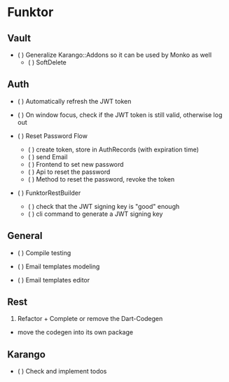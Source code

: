 # Funktor

## Vault

- ( ) Generalize Karango::Addons so it can be used by Monko as well
    - ( ) SoftDelete

## Auth

- ( ) Automatically refresh the JWT token
- ( ) On window focus, check if the JWT token is still valid, otherwise log out
- ( ) Reset Password Flow
    - ( ) create token, store in AuthRecords (with expiration time)
    - ( ) send Email
    - ( ) Frontend to set new password
    - ( ) Api to reset the password
    - ( ) Method to reset the password, revoke the token

- ( ) FunktorRestBuilder
    - ( ) check that the JWT signing key is "good" enough
    - ( ) cli command to generate a JWT signing key

## General

- ( ) Compile testing

- ( ) Email templates modeling
- ( ) Email templates editor

## Rest

1. Refactor + Complete or remove the Dart-Codegen

- move the codegen into its own package

## Karango

- ( ) Check and implement todos
